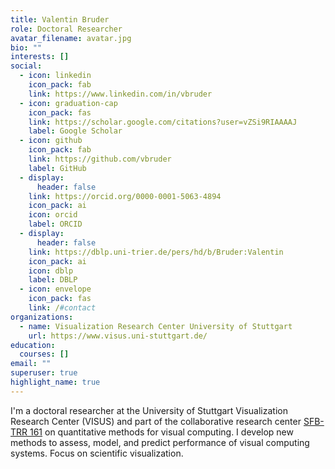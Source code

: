 ```yaml
---
title: Valentin Bruder
role: Doctoral Researcher
avatar_filename: avatar.jpg
bio: ""
interests: []
social:
  - icon: linkedin
    icon_pack: fab
    link: https://www.linkedin.com/in/vbruder
  - icon: graduation-cap
    icon_pack: fas
    link: https://scholar.google.com/citations?user=vZSi9RIAAAAJ
    label: Google Scholar
  - icon: github
    icon_pack: fab
    link: https://github.com/vbruder
    label: GitHub
  - display:
      header: false
    link: https://orcid.org/0000-0001-5063-4894
    icon_pack: ai
    icon: orcid
    label: ORCID
  - display:
      header: false
    link: https://dblp.uni-trier.de/pers/hd/b/Bruder:Valentin
    icon_pack: ai
    icon: dblp
    label: DBLP
  - icon: envelope
    icon_pack: fas
    link: /#contact
organizations:
  - name: Visualization Research Center University of Stuttgart
    url: https://www.visus.uni-stuttgart.de/
education:
  courses: []
email: ""
superuser: true
highlight_name: true
---
```

I'm a doctoral researcher at the University of Stuttgart Visualization Research Center (VISUS) and part of the collaborative research center [SFB-TRR 161](http://www.sfbtrr161.de/research/project_a02/index.html) on quantitative methods for visual computing. I develop new methods to assess, model, and predict performance of visual computing systems. Focus on scientific visualization.